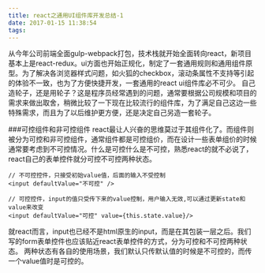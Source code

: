 ```yaml
---
title: react之通用UI组件库开发总结-1
date: 2017-01-15 11:38:54
tags:
---
```

从今年公司前端全面gulp-webpack打包，技术栈就开始全面转向react，新项目基本上是react-redux。ui方面也开始正规化，制定了一套通用规则和通用组件原型。为了解决各浏览器样式问题，如火狐的checkbox，滚动条属性不支持等引起的体验不一致，也为了方便快捷开发，一套通用的react ui组件库必不可少。
自己造轮子，还是用轮子？这是程序员经常遇到的问题，通常要根据公司规模和项目的需求来做出取舍，稍微比较了一下现在比较流行的组件库，为了满足自己这边一些特殊需求，而且为了以后维护更方便，还是决定自己另造一套轮子。

###可控组件和非可控组件
react最让人兴奋的思维莫过于其组件化了。而组件则被分为可控和非可控组件，通常组件都是可控组价，而在设计一些表单组价的时候通常要考虑到不可控情况。什么是可控什么是不可控，熟悉react的就不必说了，react自己的表单控件就分可控不可控两种状态。
```
// 不可控控件，只接受初始value值，后面的输入不受控制
<input defaultValue="不可控" />

// 可控控件，input的值只受传下来的value控制，用户输入无效,可以通过更新state和value来改变
<input defaultValue="可控" value={this.state.value}/>
```
就react而言，input也已经不是html原生的input，而是在其包装一层之后。我们写的form表单控件也应该贴近react表单控件的方式，分为可控和不可控两种状态。
两种状态有各自的使用场景，我们默认只传默认值的时候是不可控的，而传一个value值时是可控的。


